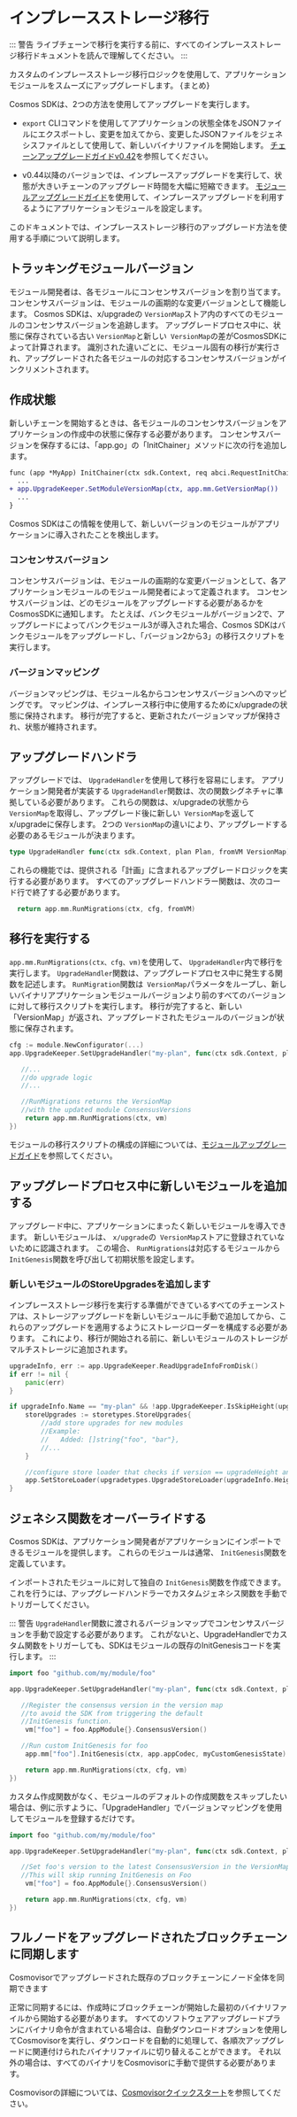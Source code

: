 # インプレースストレージ移行

::: 警告
ライブチェーンで移行を実行する前に、すべてのインプレースストレージ移行ドキュメントを読んで理解してください。
:::

カスタムのインプレースストレージ移行ロジックを使用して、アプリケーションモジュールをスムーズにアップグレードします。 {まとめ}

Cosmos SDKは、2つの方法を使用してアップグレードを実行します。

- `export` CLIコマンドを使用してアプリケーションの状態全体をJSONファイルにエクスポートし、変更を加えてから、変更したJSONファイルをジェネシスファイルとして使用して、新しいバイナリファイルを開始します。 [チェーンアップグレードガイドv0.42](https://docs.cosmos.network/v0.42/migrations/chain-upgrade-guide-040.html)を参照してください。

- v0.44以降のバージョンでは、インプレースアップグレードを実行して、状態が大きいチェーンのアップグレード時間を大幅に短縮できます。 [モジュールアップグレードガイド](../building-modules/upgrade.md)を使用して、インプレースアップグレードを利用するようにアプリケーションモジュールを設定します。

このドキュメントでは、インプレースストレージ移行のアップグレード方法を使用する手順について説明します。

## トラッキングモジュールバージョン

モジュール開発者は、各モジュールにコンセンサスバージョンを割り当てます。 コンセンサスバージョンは、モジュールの画期的な変更バージョンとして機能します。 Cosmos SDKは、x/upgradeの `VersionMap`ストア内のすべてのモジュールのコンセンサスバージョンを追跡します。 アップグレードプロセス中に、状態に保存されている古い `VersionMap`と新しい` VersionMap`の差がCosmosSDKによって計算されます。 識別された違いごとに、モジュール固有の移行が実行され、アップグレードされた各モジュールの対応するコンセンサスバージョンがインクリメントされます。

## 作成状態

新しいチェーンを開始するときは、各モジュールのコンセンサスバージョンをアプリケーションの作成中の状態に保存する必要があります。 コンセンサスバージョンを保存するには、「app.go」の「InitChainer」メソッドに次の行を追加します。

```diff
func (app *MyApp) InitChainer(ctx sdk.Context, req abci.RequestInitChain) abci.ResponseInitChain {
  ...
+ app.UpgradeKeeper.SetModuleVersionMap(ctx, app.mm.GetVersionMap())
  ...
}
```

Cosmos SDKはこの情報を使用して、新しいバージョンのモジュールがアプリケーションに導入されたことを検出します。

### コンセンサスバージョン

コンセンサスバージョンは、モジュールの画期的な変更バージョンとして、各アプリケーションモジュールのモジュール開発者によって定義されます。 コンセンサスバージョンは、どのモジュールをアップグレードする必要があるかをCosmosSDKに通知します。 たとえば、バンクモジュールがバージョン2で、アップグレードによってバンクモジュール3が導入された場合、Cosmos SDKはバンクモジュールをアップグレードし、「バージョン2から3」の移行スクリプトを実行します。

### バージョンマッピング

バージョンマッピングは、モジュール名からコンセンサスバージョンへのマッピングです。 マッピングは、インプレース移行中に使用するためにx/upgradeの状態に保持されます。 移行が完了すると、更新されたバージョンマップが保持され、状態が維持されます。

## アップグレードハンドラ

アップグレードでは、 `UpgradeHandler`を使用して移行を容易にします。 アプリケーション開発者が実装する `UpgradeHandler`関数は、次の関数シグネチャに準拠している必要があります。 これらの関数は、x/upgradeの状態から `VersionMap`を取得し、アップグレード後に新しい` VersionMap`を返してx/upgradeに保存します。 2つの `VersionMap`の違いにより、アップグレードする必要のあるモジュールが決まります。

```go
type UpgradeHandler func(ctx sdk.Context, plan Plan, fromVM VersionMap) (VersionMap, error)
```

これらの機能では、提供される「計画」に含まれるアップグレードロジックを実行する必要があります。 すべてのアップグレードハンドラー関数は、次のコード行で終了する必要があります。

```go
  return app.mm.RunMigrations(ctx, cfg, fromVM)
```

## 移行を実行する

`app.mm.RunMigrations(ctx、cfg、vm)`を使用して、 `UpgradeHandler`内で移行を実行します。 `UpgradeHandler`関数は、アップグレードプロセス中に発生する関数を記述します。 `RunMigration`関数は` VersionMap`パラメータをループし、新しいバイナリアプリケーションモジュールバージョンより前のすべてのバージョンに対して移行スクリプトを実行します。 移行が完了すると、新しい「VersionMap」が返され、アップグレードされたモジュールのバージョンが状態に保存されます。

```go
cfg := module.NewConfigurator(...)
app.UpgradeKeeper.SetUpgradeHandler("my-plan", func(ctx sdk.Context, plan upgradetypes.Plan, vm module.VersionMap) (module.VersionMap, error) {

   //...
   //do upgrade logic
   //...

   //RunMigrations returns the VersionMap
   //with the updated module ConsensusVersions
    return app.mm.RunMigrations(ctx, vm)
})
```

モジュールの移行スクリプトの構成の詳細については、[モジュールアップグレードガイド](../building-modules/upgrade.md)を参照してください。

## アップグレードプロセス中に新しいモジュールを追加する

アップグレード中に、アプリケーションにまったく新しいモジュールを導入できます。 新しいモジュールは、 `x/upgrade`の` VersionMap`ストアに登録されていないために認識されます。 この場合、 `RunMigrations`は対応するモジュールから` InitGenesis`関数を呼び出して初期状態を設定します。

### 新しいモジュールのStoreUpgradesを追加します

インプレースストレージ移行を実行する準備ができているすべてのチェーンストアは、ストレージアップグレードを新しいモジュールに手動で追加してから、これらのアップグレードを適用するようにストレージローダーを構成する必要があります。 これにより、移行が開始される前に、新しいモジュールのストレージがマルチストレージに追加されます。

```go
upgradeInfo, err := app.UpgradeKeeper.ReadUpgradeInfoFromDisk()
if err != nil {
	panic(err)
}

if upgradeInfo.Name == "my-plan" && !app.UpgradeKeeper.IsSkipHeight(upgradeInfo.Height) {
	storeUpgrades := storetypes.StoreUpgrades{
		//add store upgrades for new modules
		//Example:
		//   Added: []string{"foo", "bar"},
		//...
	}

	//configure store loader that checks if version == upgradeHeight and applies store upgrades
	app.SetStoreLoader(upgradetypes.UpgradeStoreLoader(upgradeInfo.Height, &storeUpgrades))
}
```

## ジェネシス関数をオーバーライドする

Cosmos SDKは、アプリケーション開発者がアプリケーションにインポートできるモジュールを提供します。 これらのモジュールは通常、 `InitGenesis`関数を定義しています。

インポートされたモジュールに対して独自の `InitGenesis`関数を作成できます。 これを行うには、アップグレードハンドラーでカスタムジェネシス関数を手動でトリガーしてください。

::: 警告
`UpgradeHandler`関数に渡されるバージョンマップでコンセンサスバージョンを手動で設定する必要があります。 これがないと、UpgradeHandlerでカスタム関数をトリガーしても、SDKはモジュールの既存のInitGenesisコードを実行します。
:::

```go
import foo "github.com/my/module/foo"

app.UpgradeKeeper.SetUpgradeHandler("my-plan", func(ctx sdk.Context, plan upgradetypes.Plan, vm module.VersionMap)  (module.VersionMap, error) {

   //Register the consensus version in the version map
   //to avoid the SDK from triggering the default
   //InitGenesis function.
    vm["foo"] = foo.AppModule{}.ConsensusVersion()

   //Run custom InitGenesis for foo
    app.mm["foo"].InitGenesis(ctx, app.appCodec, myCustomGenesisState)

    return app.mm.RunMigrations(ctx, cfg, vm)
})
```

カスタム作成関数がなく、モジュールのデフォルトの作成関数をスキップしたい場合は、例に示すように、「UpgradeHandler」でバージョンマッピングを使用してモジュールを登録するだけです。

```go
import foo "github.com/my/module/foo"

app.UpgradeKeeper.SetUpgradeHandler("my-plan", func(ctx sdk.Context, plan upgradetypes.Plan, vm module.VersionMap)  (module.VersionMap, error) {

   //Set foo's version to the latest ConsensusVersion in the VersionMap.
   //This will skip running InitGenesis on Foo
    vm["foo"] = foo.AppModule{}.ConsensusVersion()

    return app.mm.RunMigrations(ctx, cfg, vm)
})
```

## フルノードをアップグレードされたブロックチェーンに同期します

Cosmovisorでアップグレードされた既存のブロックチェーンにノード全体を同期できます

正常に同期するには、作成時にブロックチェーンが開始した最初のバイナリファイルから開始する必要があります。 すべてのソフトウェアアップグレードプランにバイナリ命令が含まれている場合は、自動ダウンロードオプションを使用してCosmovisorを実行し、ダウンロードを自動的に処理して、各順次アップグレードに関連付けられたバイナリファイルに切り替えることができます。 それ以外の場合は、すべてのバイナリをCosmovisorに手動で提供する必要があります。

Cosmovisorの詳細については、[Cosmovisorクイックスタート](../run-node/cosmovisor.md)を参照してください。